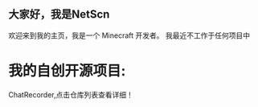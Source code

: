 ## 大家好，我是NetScn
欢迎来到我的主页，我是一个 Minecraft 开发者。
我最近不工作于任何项目中

# 我的自创开源项目:
ChatRecorder,点击仓库列表查看详细！

<!--
**NetScn/NetScn** is a ✨ _special_ ✨ repository because its `README.md` (this file) appears on your GitHub profile.

Here are some ideas to get you started:

- 🔭 I’m currently working on ...
- 🌱 I’m currently learning ...
- 👯 I’m looking to collaborate on ...
- 🤔 I’m looking for help with ...
- 💬 Ask me about ...
- 📫 How to reach me: ...
- 😄 Pronouns: ...
- ⚡ Fun fact: ...
-->
